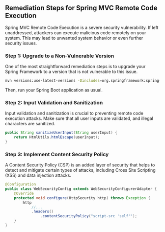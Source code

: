

## Remediation Steps for Spring MVC Remote Code Execution

Spring MVC Remote Code Execution is a severe security vulnerability. If left unaddressed, attackers can execute malicious code remotely on your system. This may lead to unwanted system behavior or even further security issues.

### Step 1: Upgrade to a Non-Vulnerable Version

One of the most straightforward remediation steps is to upgrade your Spring Framework to a version that is not vulnerable to this issue. 

```bash
mvn versions:use-latest-versions -Dincludes=org.springframework:spring-webmvc
```
Then, run your Spring Boot application as usual.

### Step 2: Input Validation and Sanitization

Input validation and sanitization is crucial to preventing remote code execution attacks. Make sure that all user inputs are validated, and illegal characters are sanitized.

```java
public String sanitizeUserInput(String userInput) {
    return HtmlUtils.htmlEscape(userInput);
}
```
### Step 3: Implement Content Security Policy

A Content Security Policy (CSP) is an added layer of security that helps to detect and mitigate certain types of attacks, including Cross Site Scripting (XSS) and data injection attacks.

```java
@Configuration
public class WebSecurityConfig extends WebSecurityConfigurerAdapter {
    @Override
    protected void configure(HttpSecurity http) throws Exception {
        http
            //...
            .headers()
                .contentSecurityPolicy("script-src 'self'");
    }
}
```